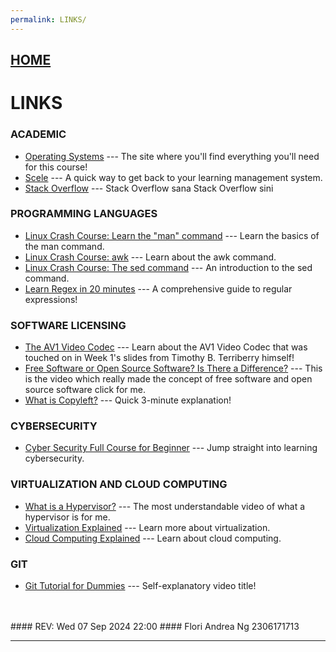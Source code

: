 ```yaml
---
permalink: LINKS/
---
```


## [HOME](../)

# LINKS

### ACADEMIC
* [Operating Systems](https://os.vlsm.org/) ---
  The site where you'll find everything you'll need for this course!
* [Scele](https://scele.cs.ui.ac.id/) ---
  A quick way to get back to your learning management system.
* [Stack Overflow](https://stackoverflow.com/) ---
  Stack Overflow sana Stack Overflow sini
  
### PROGRAMMING LANGUAGES
* [Linux Crash Course: Learn the "man" command](https://youtu.be/7BG-Devm7sA?si=2CWh7JXeHqfdGzLY) ---
  Learn the basics of the man command.
* [Linux Crash Course: awk](https://youtu.be/oPEnvuj9QrI?si=5UueTkolz_2UqzKf) ---
  Learn about the awk command.
* [Linux Crash Course: The sed command](https://youtu.be/nXLnx8ncZyE?si=oL_ORaGFZOQ6TeYM) ---
  An introduction to the sed command.
* [Learn Regex in 20 minutes](https://youtu.be/rhzKDrUiJVk?si=xYm1ADpYr7CY8iw9) ---
  A comprehensive guide to regular expressions!

### SOFTWARE LICENSING
* [The AV1 Video Codec](https://youtu.be/qubPzBcYCTw?si=4tjaUKjUumP3mB0e) ---
  Learn about the AV1 Video Codec that was touched on in Week 1's slides from Timothy B. Terriberry himself!
* [Free Software or Open Source Software? Is There a Difference?](https://youtu.be/Qyb5KZC7d6s?si=_PPzRO0vf1TktDqa) ---
  This is the video which really made the concept of free software and open source software click for me. 
* [What is Copyleft?](https://youtu.be/6Xky8HTqaZo?si=MOkWW3fUKW2VBs5_) ---
  Quick 3-minute explanation!

### CYBERSECURITY 
* [Cyber Security Full Course for Beginner](https://youtu.be/U_P23SqJaDc?si=XPewqnlNtayGt-JK) ---
  Jump straight into learning cybersecurity.
  
### VIRTUALIZATION AND CLOUD COMPUTING
* [What is a Hypervisor?](https://youtu.be/LMAEbB2a50M?si=txovbQswxpCvVkSp) ---
  The most understandable video of what a hypervisor is for me.
* [Virtualization Explained](https://youtu.be/UBVVq-xz5i0?si=PtMNX2qApMFcjTuw) ---
  Learn more about virtualization. 
* [Cloud Computing Explained](https://youtu.be/_a6us8kaq0g?si=sIpkb86NBM_9HqF5) ---
  Learn about cloud computing.

### GIT
* [Git Tutorial for Dummies](https://youtu.be/mJ-qvsxPHpY?si=OSMydLQvuzKUTuVV) ---
  Self-explanatory video title! 

<br>
<br>
#### REV: Wed 07 Sep 2024 22:00
#### Flori Andrea Ng 2306171713
<hr>
